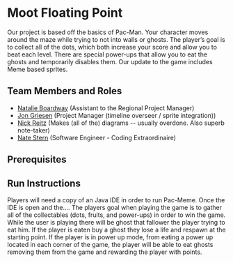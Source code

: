 # Moot Floating Point

Our project is based off the basics of Pac-Man. Your character moves around the maze while trying to not into walls or ghosts. The player’s goal is to collect all of the dots, which both increase your score and allow you to beat each level. There are special power-ups that allow you to eat the ghosts and temporarily disables them. Our update to the game includes Meme based sprites.

## Team Members and Roles

* [Natalie Boardway](https://github.com/ngboardway/CIS641-HW2-Boardway) (Assistant to the Regional Project Manager)
* [Jon Griesen](https://github.com/griesenj/CIS641-HW2-Griesen) (Project Manager (timeline overseer / sprite integration))
* [Nick Reitz](https://github.com/Reitzn/CIS641-HW2-Reitz) (Makes (all of the) diagrams -- usually overdone.  Also superb note-taker)
* [Nate Stern](https://github.com/nstern-gvsu/CIS641-HW2-Stern) (Software Engineer - Coding Extraordinaire)

## Prerequisites

<Need to add prerequisites>

## Run Instructions

<Need to add to this>
Players will need a copy of an Java IDE in order to run Pac-Meme. Once the IDE is open and the....
The players goal when playing the game is to gather all of the collectables (dots, fruits, and power-ups) in order to win the game. While the user is playing there will be ghost that fallower the player trying to eat him. If the player is eaten buy a ghost they lose a life and respawn at the starting point. If the player is in power up mode, from eating a power up located in each corner of the game, the player will be able to eat ghosts removing them from the game and rewarding the player with points. 
